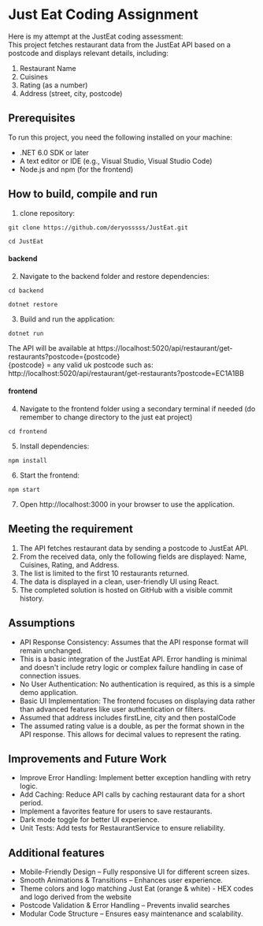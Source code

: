 # Just Eat Coding Assignment

Here is my attempt at the JustEat coding assessment: <br />
This project fetches restaurant data from the JustEat API based on a postcode and displays relevant details, including:

1) Restaurant Name
2) Cuisines
3) Rating (as a number)
4) Address (street, city, postcode)


## Prerequisites
To run this project, you need the following installed on your machine:
- .NET 6.0 SDK or later
- A text editor or IDE (e.g., Visual Studio, Visual Studio Code)
- Node.js and npm (for the frontend)

## How to build, compile and run
1) clone repository:
```
git clone https://github.com/deryosssss/JustEat.git 
```
```
cd JustEat  
```
#### backend
2) Navigate to the backend folder and restore dependencies: <br />
```
cd backend 
```
```
dotnet restore 
```
3) Build and run the application: <br />
```
dotnet run
```
The API will be available at https://localhost:5020/api/restaurant/get-restaurants?postcode={postcode} <br /> 
{postcode} = any valid uk postcode such as:<br />
http://localhost:5020/api/restaurant/get-restaurants?postcode=EC1A1BB

#### frontend 
4) Navigate to the frontend folder using a secondary terminal if needed (do remember to change directory to the just eat project) <br />
```
cd frontend
```
5) Install dependencies: <br />
```
npm install
```
6) Start the frontend: <br />
```
npm start 
```
7) Open http://localhost:3000 in your browser to use the application.

## Meeting the requirement
1) The API fetches restaurant data by sending a postcode to JustEat API.
2) From the received data, only the following fields are displayed: Name, Cuisines, Rating, and Address.
3) The list is limited to the first 10 restaurants returned.
4) The data is displayed in a clean, user-friendly UI using React.
5) The completed solution is hosted on GitHub with a visible commit history.

## Assumptions
- API Response Consistency: Assumes that the API response format will remain unchanged.
- This is a basic integration of the JustEat API. Error handling is minimal and doesn't include retry logic or complex failure handling in case of connection issues.
- No User Authentication: No authentication is required, as this is a simple demo application.
- Basic UI Implementation: The frontend focuses on displaying data rather than advanced features like user authentication or filters.
- Assumed that address includes firstLine, city and then postalCode
- The assumed rating value is a double, as per the format shown in the API response. This allows for decimal values to represent the rating.

## Improvements and Future Work
 - Improve Error Handling: Implement better exception handling with retry logic.
 - Add Caching: Reduce API calls by caching restaurant data for a short period.
 - Implement a favorites feature for users to save restaurants.
 - Dark mode toggle for better UI experience.
 - Unit Tests: Add tests for RestaurantService to ensure reliability.



## Additional features

- Mobile-Friendly Design – Fully responsive UI for different screen sizes.
- Smooth Animations & Transitions – Enhances user experience.
- Theme colors and logo matching Just Eat (orange & white) - HEX codes and logo derived from the website 
- Postcode Validation & Error Handling – Prevents invalid searches
- Modular Code Structure – Ensures easy maintenance and scalability.